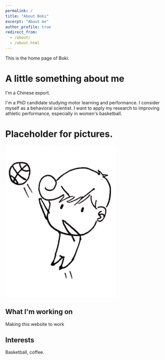 ```yaml
---
permalink: /
title: "About Boki"
excerpt: "About me"
author_profile: true
redirect_from: 
  - /about/
  - /about.html
---
```


This is the home page of Boki. 

A little something about me
======
I'm a Chinese export.

I'm a PhD candidate studying motor learning and performance. I consider myself as a behavioral scientist. I want to apply my research to improving athletic performance, especially in women's basketball. 

Placeholder for pictures.
======
![image](images/shooting.PNG)

What I'm working on
------
Making this website to work

Interests
------
Basketball, coffee. 
